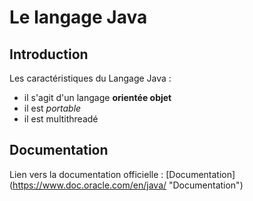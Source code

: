 # Le langage Java

## Introduction

Les caractéristiques du Langage Java :

* il s'agit d'un langage **orientée objet**
* il est *portable*
* il est multithreadé 

## Documentation

Lien vers la <span class="text-danger">documentation officielle</span> : [Documentation] (https://www.doc.oracle.com/en/java/ "Documentation")
